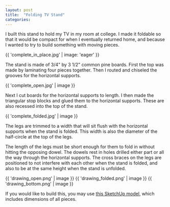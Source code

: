 ```yaml
---
layout: post
title:  "Folding TV Stand"
categories:
---
```


I built this stand to hold my TV in my room at college. I made it foldable so that it would be compact for when I eventually returned home, and because I wanted to try to build something with moving pieces.

{{ 'complete_in_place.jpg' | image: 'eager' }}

The stand is made of 3/4" by 3 1/2" common pine boards. First the top was made by laminating four pieces together. Then I routed and chiseled the grooves for the horizontal supports.

{{ 'complete_open.jpg' | image }}

Next I cut boards for the horizontal supports to length. I then made the triangular stop blocks and glued them to the horizontal supports. These are also recessed into the top of the stand.

{{ 'complete_folded.jpg' | image }}

The legs are trimmed to a width that will sit flush with the horizontal supports when the stand is folded. This width is also the diameter of the half-circle at the top of the legs.

The length of the legs must be short enough for them to fold in without hitting the opposing dowel. The dowels rest in holes drilled either part or all the way through the horizontal supports. The cross braces on the legs are positioned to not interfere with each other when the stand is folded, and also to be at the same height when the stand is unfolded.

{{ 'drawing_open.png' | image }}
{{ 'drawing_folded.png' | image }}
{{ 'drawing_bottom.png' | image }}

If you would like to build this, you may use
[this SketchUp model](/files/folding-tv-stand/model.skp),
which includes dimensions of all pieces.
